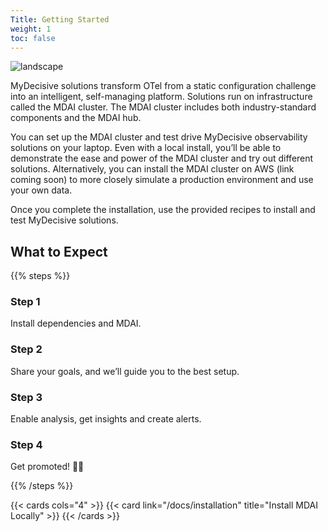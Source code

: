 ```yaml
--- 
Title: Getting Started
weight: 1
toc: false
---
```


<!-- Change and uncomment below when YT video code available. Delete the image below it -->

<!-- https://gohugo.io/shortcodes/youtube/ -->
<!-- {{< youtube dQw4w9WgXcQ >}} -->

![landscape](/images/nothing_to_see_here.png)

MyDecisive solutions transform OTel from a static configuration challenge into an intelligent, self-managing platform. Solutions run on infrastructure called the MDAI cluster. The MDAI cluster includes both industry-standard components and the MDAI hub.

You can set up the MDAI cluster and test drive MyDecisive observability solutions on your laptop. Even with a local install, you’ll be able to demonstrate the ease and power of the MDAI cluster and try out different solutions. Alternatively, you can install the MDAI cluster on AWS (link coming soon) to more closely simulate a production environment and use your own data.

Once you complete the installation, use the provided recipes to install and test MyDecisive solutions.

## What to Expect

{{% steps %}}

### Step 1

Install dependencies and MDAI.

### Step 2

Share your goals, and we’ll guide you to the best setup.

### Step 3

Enable analysis, get insights and create alerts.

### Step 4

Get promoted! 🤞🏼

{{% /steps %}}

{{< cards cols="4" >}}
  {{< card link="/docs/installation" title="Install MDAI Locally" >}}
{{< /cards >}}
